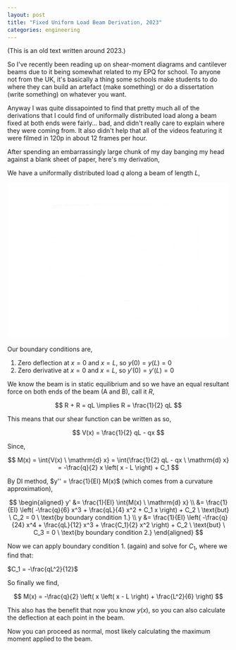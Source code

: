 ```yaml
---
layout: post
title: "Fixed Uniform Load Beam Derivation, 2023"
categories: engineering
---
```


(This is an old text written around 2023.)

So I've recently been reading up on shear-moment diagrams and cantilever beams due to it being somewhat related to my EPQ for school. To anyone not from the UK, it's basically a thing some schools make students to do where they can build an artefact (make something) or do a dissertation (write something) on whatever you want.

Anyway I was quite dissapointed to find that pretty much all of the derivations that I could find of uniformally distributed load along a beam fixed at both ends were fairly... bad, and didn't really care to explain where they were coming from. It also didn't help that all of the videos featuring it were filmed in 120p in about 12 frames per hour.

After spending an embarrassingly large chunk of my day banging my head against a blank sheet of paper, here's my derivation,

We have a uniformally distributed load $q$ along a beam of length $L$,

<p style="text-align: center;">
	<img src="/assets/img/beam_derivation.png" width="500">
</p>

Our boundary conditions are,
1. Zero deflection at $x = 0$ and $x = L$, so $y(0) = y(L) = 0$
2. Zero derivative at $x = 0$ and $x = L$, so $y'(0) = y'(L) = 0$

We know the beam is in static equilibrium and so we have an equal resultant force on both ends of the beam (A and B), call it $R$,

$$
R + R = qL \implies R = \frac{1}{2} qL
$$

This means that our shear function can be written as so,

$$
V(x) = \frac{1}{2} qL - qx
$$

Since,

$$
M(x) = \int{V(x) \ \mathrm{d} x} = \int{\frac{1}{2} qL - qx \ \mathrm{d} x} = -\frac{q}{2} x \left( x - L \right) + C_1
$$

By DI method, $y'' = \frac{1}{EI} M(x)$ (which comes from a curvature approximation),

$$
\begin{aligned}
y' &= \frac{1}{EI} \int{M(x) \ \mathrm{d} x} \\
&= \frac{1}{EI} \left( -\frac{q}{6} x^3 + \frac{qL}{4} x^2 + C_1 x \right) + C_2 \ \text{but} \ C_2 = 0 \ \text{by boundary condition 1.} \\
y &= \frac{1}{EI} \left( -\frac{q}{24} x^4 + \frac{qL}{12} x^3 + \frac{C_1}{2} x^2 \right) + C_2 \ \text{but} \ C_3 = 0 \ \text{by boundary condition 2.}
\end{aligned}
$$

Now we can apply boundary condition 1. (again) and solve for $C_1$, where we find that:

$C_1 = -\frac{qL^2}{12}$

So finally we find,

$$
M(x) = -\frac{q}{2} \left( x \left( x - L \right) + \frac{L^2}{6} \right)
$$

This also has the benefit that now you know $y(x)$, so you can also calculate the deflection at each point in the beam.

Now you can proceed as normal, most likely calculating the maximum moment applied to the beam.

<!-- enable latex -->
<script src="https://cdn.jsdelivr.net/npm/mathjax@3/es5/tex-mml-chtml.js" async></script>
<script type="text/javascript">MathJax={tex:{inlineMath:[['$','$']]}};</script>
